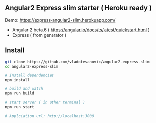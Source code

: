 ## Angular2 Express slim starter ( Heroku ready )

Demo: https://express-angular2-slim.herokuapp.com/

- Angular 2 beta.6 ( https://angular.io/docs/ts/latest/quickstart.html )
- Express ( from generator )

## Install
```bash
git clone https://github.com/vladotesanovic/angular2-express-slim
cd angular2-express-slim

# Install dependencies
npm install

# build and watch
npm run build

# start server ( in other terminal )
npm run start 

# Applciation url: http://localhost:3000
```